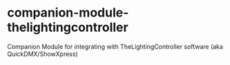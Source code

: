 # companion-module-thelightingcontroller
Companion Module for integrating with TheLightingController software (aka QuickDMX/ShowXpress)
